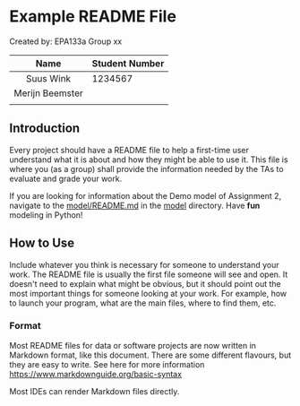 # Example README File

Created by: EPA133a Group xx

|   Name    | Student Number |
|:---------:| :------------- |
| Suus Wink | 1234567        |
|     Merijn Beemster        |
|           |                |

## Introduction

Every project should have a README file to help a first-time user understand what it is about and how they might be able to use it. This file is where you (as a group) shall provide the information needed by the TAs to evaluate and grade your work.

If you are looking for information about the Demo model of Assignment 2, navigate to the [model/README.md](model/README.md) in the [model](model) directory. Have **fun** modeling in Python!

## How to Use

Include whatever you think is necessary for someone to understand your work. The README file is usually the first file someone will see and open. It doesn't need to explain what might be obvious, but it should point out the most important things for someone looking at your work. For example, how to launch your program, what are the main files, where to find them, etc.

### Format

Most README files for data or software projects are now written in Markdown format, like this document. There are some different flavours, but they are easy to write. See here for more information https://www.markdownguide.org/basic-syntax

Most IDEs can render Markdown files directly.
